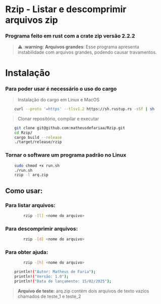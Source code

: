 # Rzip - Listar e descomprimir arquivos zip

### Programa feito em rust com a crate zip versão 2.2.2

> ⚠️ :**warning**: **Arquivos grandes**: Esse programa apresenta instabilidade com arquivos grandes, podendo causar travamentos.


# Instalação

### Para poder usar é necessário o uso do cargo
> Instalação do cargo em Linux e MacOS

```bash 
    curl --proto '=https' --tlsv1.2 https://sh.rustup.rs -sSf | sh

```

> Clonar repositório, compilar e executar
```bash 
    git clone git@github.com:matheusdefariaa/Rzip.git
    cd Rzip/
    cargo build --release
    ./target/release/rzip
```

### Tornar o software um programa padrão no Linux

```bash
	sudo chmod +x run.sh
	./run.sh
	rzip -l arq.zip
```

## Como usar:

### Para listar arquivos: 
```bash
        rzip -[l] <nome do arquivo>
```
### Para descomprimir arquivos: 
```bash
        rzip -[d] <nome do arquivo>
```

### Para obter ajuda: 
```bash
        rzip -[h] <nome do arquivo>
```

```bash
    println!("Autor: Matheus de Faria");
    println!("Versão: 1.0");
    println!("Data de lançamento: 15/02/2025");
```

>**Arquivo de teste:** arq.zip contém dois arquivos de texto vazios chamados de teste_1 e teste_2